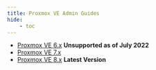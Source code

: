 ```yaml
---
title: Proxmox VE Admin Guides
hide:
    - toc
---
```


- [Proxmox VE 6.x](../resources/pve-admin-guide-6.pdf) **Unsupported as of July 2022**
- [Proxmox VE 7.x](../resources/pve-admin-guide-7.pdf)
- [Proxmox VE 8.x](../resources/pve-admin-guide-8.pdf) **Latest Version**